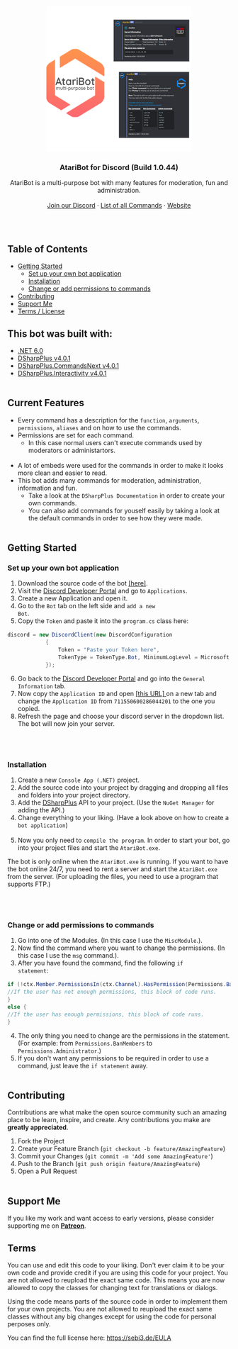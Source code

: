  <!-- PROJECT LOGO -->
<br />
<p align="center">
  <a href="https://github.com/MarkusKgit/MonkeyBot/">
    <img src="Logos/AtariBotPreview.png" alt="Logo" width="328" height="328">
  </a>
<h3 align="center">AtariBot for Discord (Build 1.0.44)</h3>
  <p align="center">AtariBot is a multi-purpose bot with many features for moderation, fun and administration.
    <br />
    <br />
    <a href="https://discord.gg/4pnAXKC">Join our Discord</a>
    ·
    <a href="https://meta-modifications.de/docs/AtariBot/fun-commands">List of all Commands</a>
    ·
    <a href="https://meta-modifications.de">Website</a>
  </p>
</p><br><br>
 
 
<!-- TABLE OF CONTENTS -->
## Table of Contents

* [Getting Started](#getting-started)
  * [Set up your own bot application](#set-up-your-own-bot-application)
  * [Installation](#installation)
  * [Change or add permissions to commands](#change-or-add-permissions-to-commands)
* [Contributing](#contributing)
* [Support Me](#support-me)
* [Terms / License](#terms)
 

## This bot was built with:
* <a href="https://dotnet.microsoft.com/en-us/download/dotnet/6.0">.NET 6.0</a>
* <a href="https://dsharpplus.github.io/">DSharpPlus v4.0.1</a>
* <a href="https://dsharpplus.github.io/">DSharpPlus.CommandsNext v4.0.1</a>
* <a href="https://dsharpplus.github.io/">DSharpPlus.Interactivity v4.0.1</a><br><br>


## Current Features
* Every command has a description for the <code>function</code>, <code>arguments</code>, <code>permissions</code>, <code>aliases</code> and on how to use the commands.
* Permissions are set for each command.<br>
  * In this case normal users can't execute commands used by moderators or administartors.<br><br>
* A lot of embeds were used for the commands in order to make it looks more clean and easier to read.
* This bot adds many commands for moderation, administration, information and fun.<br>
  * Take a look at the <code>DSharpPlus Documentation</code> in order to create your own commands.<br>
  * You can also add commands for youself easily by taking a look at the default commands in order to see how they were made.<br><br>


## Getting Started

### Set up your own bot application
 1. Download the source code of the bot <a href="https://github.com/sEbi3/AtariBot">[here]</a>.<br>
 2. Visit the <a href="https://discord.com/developers/applications">Discord Developer Portal</a> and go to <code>Applications</code>.<br>
 3. Create a new Application and open it.
 4. Go to the <code>Bot</code> tab on the left side and <code>add a new Bot</code>.<br>
 5. Copy the <code>Token</code> and paste it into the <code>program.cs</code> class here:

```cs 
discord = new DiscordClient(new DiscordConfiguration
            {
                Token = "Paste your Token here",
                TokenType = TokenType.Bot, MinimumLogLevel = Microsoft.Extensions.Logging.LogLevel.Debug,
            }); 
```

 6. Go back to the <a href="https://discord.com/developers/applications">Discord Developer Portal</a> and go into the <code>General Information</code> tab.
 7. Now copy the <code>Application ID</code> and open <a href="https://discord.com/oauth2/authorize?client_id=711550600286044201&scope=bot&permissions=8">[this URL] </a> on a new tab and change the <code>Application ID</code> from <code>711550600286044201</code> to the one you copied.
 8. Refresh the page and choose your discord server in the dropdown list. The bot will now join your server.<br><br><br><br>
 
### Installation
 1. Create a new <code>Console App (.NET)</code> project.<br>
 2. Add the source code into your project by dragging and dropping all files and folders into your project directory.<br>
 3. Add the <a href="https://dsharpplus.github.io/">DSharpPlus</a> API to your project. (Use the <code>NuGet Manager</code> for adding the API.)<br>
 4. Change everything to your liking. (Have a look above on how to create a <code>bot application</code>)<br><br>
 5. Now you only need to <code>compile the program</code>. In order to start your bot, go into your project files and start the <code>AtariBot.exe</code>.<br>

 The bot is only online when the <code>AtariBot.exe</code> is running. If you want to have the bot online 24/7, you need to rent a server and start the <code>AtariBot.exe</code> from the server. (For uploading the files, you need to use a program that supports FTP.)<br><br><br><br>


### Change or add permissions to commands
 1. Go into one of the Modules. (In this case I use the <code>MiscModule</code>.).
 2. Now find the command where you want to change the permissions. (In this case I use the <code>msg</code> command.).
 3. After you have found the command, find the following <code>if statement</code>:

```cs
if (!ctx.Member.PermissionsIn(ctx.Channel).HasPermission(Permissions.BanMembers)) {
//If the user has not enough permissions, this block of code runs.
}
else {
//If the user has enough permissions, this block of code runs.
}
```

 4. The only thing you need to change are the permissions in the statement. (For example: from <code>Permissions.BanMembers</code> to <code>Permissions.Administrator</code>.)<br>
 5. If you don't want any permissions to be required in order to use a command, just leave the <code>if statement</code> away.<br><br>


<!-- CONTRIBUTING -->
## Contributing

Contributions are what make the open source community such an amazing place to be learn, inspire, and create. Any contributions you make are **greatly appreciated**. 

1. Fork the Project
2. Create your Feature Branch (`git checkout -b feature/AmazingFeature`)
3. Commit your Changes (`git commit -m 'Add some AmazingFeature'`)
4. Push to the Branch (`git push origin feature/AmazingFeature`)
5. Open a Pull Request<br><br>


## Support Me
If you like my work and want access to early versions, please consider supporting me on [**Patreon**](https://www.patreon.com/sEbi3). 


## Terms
You can use and edit this code to your liking. Don't ever claim it to be your own code and provide credit if you are using this code for your project. You are not allowed to reupload the exact same code. This means you are now allowed to copy the classes for changing text for translations or dialogs.

Using the code means parts of the source code in order to implement them for your own projects. You are not allowed to reupload the exact same classes without any big changes except for using the code for personal perposes only.

You can find the full license here: https://sebi3.de/EULA
